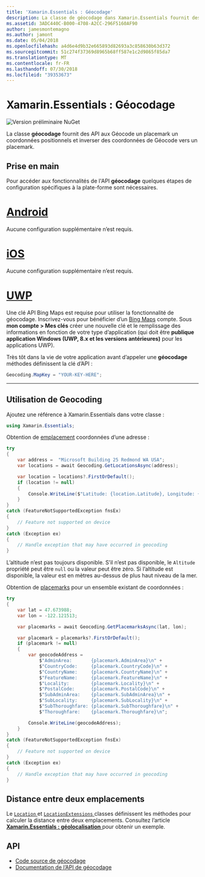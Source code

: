 ```yaml
---
title: 'Xamarin.Essentials : Géocodage'
description: La classe de géocodage dans Xamarin.Essentials fournit des API pour les deux Géocode un placemark un coordonnées positionnels et inverser des coordonnées de Géocode vers un placemark.
ms.assetid: 3ADC440C-B000-4708-A2CC-296F5160AF90
author: jamesmontemagno
ms.author: jamont
ms.date: 05/04/2018
ms.openlocfilehash: a4d6e4d9b32e665893d82693a3c858630b63d372
ms.sourcegitcommit: 51c274f37369d8965b68ff587e1c2d9865f85da7
ms.translationtype: MT
ms.contentlocale: fr-FR
ms.lasthandoff: 07/30/2018
ms.locfileid: "39353673"
---
```

# <a name="xamarinessentials-geocoding"></a>Xamarin.Essentials : Géocodage

![Version préliminaire NuGet](~/media/shared/pre-release.png)

La classe **géocodage** fournit des API aux Géocode un placemark un coordonnées positionnels et inverser des coordonnées de Géocode vers un placemark.

## <a name="getting-started"></a>Prise en main

Pour accéder aux fonctionnalités de l'API **géocodage** quelques étapes de configuration spécifiques à la plate-forme sont nécessaires.

# <a name="androidtabandroid"></a>[Android](#tab/android)

Aucune configuration supplémentaire n’est requis.

# <a name="iostabios"></a>[iOS](#tab/ios)

Aucune configuration supplémentaire n’est requis.

# <a name="uwptabuwp"></a>[UWP](#tab/uwp)

Une clé API Bing Maps est requise pour utiliser la fonctionnalité de géocodage. Inscrivez-vous pour bénéficier d’un [Bing Maps](https://www.bingmapsportal.com/) compte. Sous **mon compte > Mes clés** créer une nouvelle clé et le remplissage des informations en fonction de votre type d’application (qui doit être **publique application Windows (UWP, 8.x et les versions antérieures)** pour les applications UWP).

Très tôt dans la vie de votre application avant d’appeler une **géocodage** méthodes définissent la clé d’API :

```csharp
Geocoding.MapKey = "YOUR-KEY-HERE";
```

-----

## <a name="using-geocoding"></a>Utilisation de **Geocoding**

Ajoutez une référence à Xamarin.Essentials dans votre classe :

```csharp
using Xamarin.Essentials;
```

Obtention de [emplacement](xref:Xamarin.Essentials.Location) coordonnées d’une adresse :

```csharp
try
{
    var address =  "Microsoft Building 25 Redmond WA USA";
    var locations = await Geocoding.GetLocationsAsync(address);

    var location = locations?.FirstOrDefault();
    if (location != null)
    {
        Console.WriteLine($"Latitude: {location.Latitude}, Longitude: {location.Longitude}, Altitude: {location.Altitude}");
    }
}
catch (FeatureNotSupportedException fnsEx)
{
    // Feature not supported on device
}
catch (Exception ex)
{
    // Handle exception that may have occurred in geocoding
}
```

L’altitude n’est pas toujours disponible. S’il n’est pas disponible, le `Altitude` propriété peut être `null` ou la valeur peut être zéro. Si l’altitude est disponible, la valeur est en mètres au-dessus de plus haut niveau de la mer.

Obtention de [placemarks](xref:Xamarin.Essentials.Placemark) pour un ensemble existant de coordonnées :

```csharp
try
{
    var lat = 47.673988;
    var lon = -122.121513;

    var placemarks = await Geocoding.GetPlacemarksAsync(lat, lon);

    var placemark = placemarks?.FirstOrDefault();
    if (placemark != null)
    {
        var geocodeAddress =
            $"AdminArea:       {placemark.AdminArea}\n" +
            $"CountryCode:     {placemark.CountryCode}\n" +
            $"CountryName:     {placemark.CountryName}\n" +
            $"FeatureName:     {placemark.FeatureName}\n" +
            $"Locality:        {placemark.Locality}\n" +
            $"PostalCode:      {placemark.PostalCode}\n" +
            $"SubAdminArea:    {placemark.SubAdminArea}\n" +
            $"SubLocality:     {placemark.SubLocality}\n" +
            $"SubThoroughfare: {placemark.SubThoroughfare}\n" +
            $"Thoroughfare:    {placemark.Thoroughfare}\n";

        Console.WriteLine(geocodeAddress);
    }
}
catch (FeatureNotSupportedException fnsEx)
{
    // Feature not supported on device
}
catch (Exception ex)
{
    // Handle exception that may have occurred in geocoding
}
```

## <a name="distance-between-two-locations"></a>Distance entre deux emplacements

Le [ `Location` ](xref:Xamarin.Essentials.Location) et [ `LocationExtensions` ](xref:Xamarin.Essentials.LocationExtensions) classes définissent les méthodes pour calculer la distance entre deux emplacements. Consultez l’article [ **Xamarin.Essentials : géolocalisation** ](geolocation.md#calculate-distance) pour obtenir un exemple.

## <a name="api"></a>API

- [Code source de géocodage](https://github.com/xamarin/Essentials/tree/master/Xamarin.Essentials/Geocoding)
- [Documentation de l’API de géocodage](xref:Xamarin.Essentials.Geocoding)
